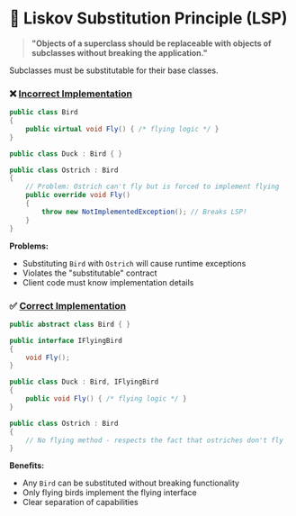 # 🔄 Liskov Substitution Principle (LSP)

> **"Objects of a superclass should be replaceable with objects of subclasses without breaking the application."**

Subclasses must be substitutable for their base classes.

### ❌ [Incorrect Implementation](https://github.com/mf-rl/SOLID.Principles.Demo/edit/master/SolidPrinciplesDemo/3.LiskovSubstitution/Incorrect.cs)
```csharp
public class Bird
{
    public virtual void Fly() { /* flying logic */ }
}

public class Duck : Bird { }

public class Ostrich : Bird
{
    // Problem: Ostrich can't fly but is forced to implement flying
    public override void Fly()
    {
        throw new NotImplementedException(); // Breaks LSP!
    }
}
```

**Problems:**
- Substituting `Bird` with `Ostrich` will cause runtime exceptions
- Violates the "substitutable" contract
- Client code must know implementation details

### ✅ [Correct Implementation](https://github.com/mf-rl/SOLID.Principles.Demo/edit/master/SolidPrinciplesDemo/3.LiskovSubstitution/Correct.cs)
```csharp
public abstract class Bird { }

public interface IFlyingBird
{
    void Fly();
}

public class Duck : Bird, IFlyingBird
{
    public void Fly() { /* flying logic */ }
}

public class Ostrich : Bird
{
    // No flying method - respects the fact that ostriches don't fly
}
```

**Benefits:**
- Any `Bird` can be substituted without breaking functionality
- Only flying birds implement the flying interface
- Clear separation of capabilities

